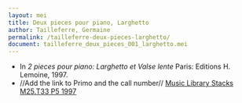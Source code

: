 ```yaml
---
layout: mei
title: Deux pieces pour piano, Larghetto
author: Tailleferre, Germaine
permalink: /tailleferre-deux-pieces-larghetto/
document: tailleferre_deux_pieces_001_larghetto.mei
---
```


- In *2 pieces pour piano: Larghetto et Valse lente* Paris: Editions H. Lemoine, 1997.
- //Add the link to Primo and the call number// <a href="https://tufts-primo.hosted.exlibrisgroup.com/primo-explore/fulldisplay?docid=01TUN_ALMA2192802910003851&context=L&vid=01TUN&lang=en_US&search_scope=EVERYTHING&adaptor=Local%20Search%20Engine&tab=everything&query=any,contains,germaine%20tailleferre%20deux%20pieces%20pour%20piano&offset=0" target="_blank">Music Library Stacks M25.T33 P5 1997</a>
